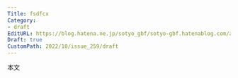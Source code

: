```yaml
---
Title: fsdfcx
Category:
- draft
EditURL: https://blog.hatena.ne.jp/sotyo_gbf/sotyo-gbf.hatenablog.com/atom/entry/4207112889924047377
Draft: true
CustomPath: 2022/10/issue_259/draft
---
```


本文
